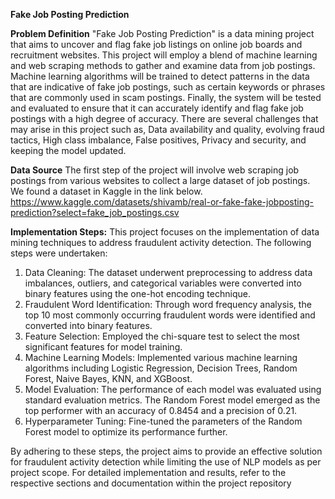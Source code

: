 **Fake Job Posting Prediction**

**Problem Definition**
"Fake Job Posting Prediction" is a data mining project that aims to uncover and flag fake job listings on 
online job boards and recruitment websites. This project will employ a blend of machine learning and web scraping methods to gather and examine data from job postings. 
Machine learning algorithms will be trained to detect patterns in the data that are indicative of fake job postings, 
such as certain keywords or phrases that are commonly used in scam postings. Finally, the system will be 
tested and evaluated to ensure that it can accurately identify and flag fake job postings with a high degree
of accuracy. There are several challenges that may arise in this project such as, Data availability and quality, evolving 
fraud tactics, High class imbalance, False positives, Privacy and security, and keeping the model updated.

**Data Source**
The first step of the project will involve web scraping job postings from various websites to collect a large 
dataset of job postings. We found a dataset in Kaggle in the link below.
https://www.kaggle.com/datasets/shivamb/real-or-fake-fake-jobposting-prediction?select=fake_job_postings.csv

**Implementation Steps:**
This project focuses on the implementation of data mining techniques to address fraudulent activity detection. The following steps were undertaken:

1. Data Cleaning: The dataset underwent preprocessing to address data imbalances, outliers, and categorical variables were converted into binary features using the one-hot encoding technique.
2. Fraudulent Word Identification: Through word frequency analysis, the top 10 most commonly occurring fraudulent words were identified and converted into binary features.
3. Feature Selection: Employed the chi-square test to select the most significant features for model training.
4. Machine Learning Models: Implemented various machine learning algorithms including Logistic Regression, Decision Trees, Random Forest, Naive Bayes, KNN, and XGBoost.
5. Model Evaluation: The performance of each model was evaluated using standard evaluation metrics. The Random Forest model emerged as the top performer with an accuracy of 0.8454 and a precision of 0.21.
6. Hyperparameter Tuning: Fine-tuned the parameters of the Random Forest model to optimize its performance further.

By adhering to these steps, the project aims to provide an effective solution for fraudulent activity detection while limiting the use of NLP models as per project scope. For detailed implementation and results, refer to the respective sections and documentation within the project repository



